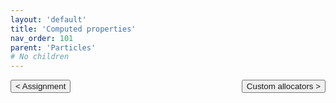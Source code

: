 ```yaml
---
layout: 'default'
title: 'Computed properties'
nav_order: 101
parent: 'Particles'
# No children
---
```



<button class="btn btn-outline" style="float: left;">
    <a style="text-decoration: none;" href="/Jacy-Dev-Book/particles/assignment.html">< Assignment</a>
</button>
<button class="btn btn-outline" style="float: right;">
    <a style="text-decoration: none;" href="/Jacy-Dev-Book/particles/custom-allocators.html">Custom allocators ></a>
</button>
